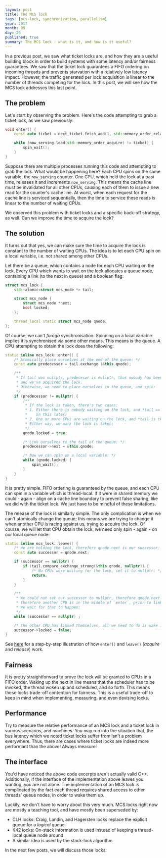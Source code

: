 ```yaml
---
layout: post
title: The MCS lock
tags: [mcs-lock, synchronization, parallelism]
year: 2017
month: 09
day: 26
published: true
summary: The MCS lock - what is it, and how is it useful?
---
```

In a previous post, we saw what ticket locks are, and how they are a useful building block in
order to build systems with some latency and/or fairness guarantees. We saw that the ticket lock
guarantees a FIFO ordering on incoming threads and prevents starvation with a relatively low latency
impact. However, the traffic generated per lock acquisition is linear to the number of threads
competing for the lock. In this post, we will see how the MCS lock addresses this last point.

## The problem

Let's start by observing the problem. Here's the code attempting to grab a ticket lock, as we saw
previously:

```cpp
void enter() {
    const auto ticket = next_ticket.fetch_add(1, std::memory_order_relaxed);

    while (now_serving.load(std::memory_order_acquire) != ticket) {
        spin_wait();
    }
}
```

Suppose there are multiple processes running this code and attempting to grab the lock.  What would
be happening here? Each CPU spins on the same variable, the `now_serving` counter. One CPU, which
held the lock at a past time, releases it and increments `now_serving`. This means the cache line must
be invalidated for all other CPUs, causing each of them to issue a new read for the counter's cache
line. At worst, when each request for the cache line is serviced sequentially, then the time to
service these reads is linear to the number of waiting CPUs.

We observed this problem with ticket locks and a specific back-off strategy, as well. Can we improve
the time to acquire the lock?

## The solution

It turns out that yes, we can make sure the time to acquire the lock is constant to the number of
waiting CPUs. The idea is to let each CPU spin on a local variable, i.e. not shared among other
CPUs.

Let there be a queue, which contains a node for each CPU waiting on the lock. Every CPU which wants
to wait on the lock allocates a queue node, containing a link (to the next in queue) and a boolean
flag:

```cpp
struct mcs_lock {
    std::atomic<struct mcs_node *> tail;

    struct mcs_node {
        struct mcs_node *next;
        bool locked;
    };

    thread_local static struct mcs_node qnode;
};
```

Of course, we can't _forego_ synchronisation. Spinning on a local variable implies it is
synchronised via some other means. This means is the queue. A CPU attempting to obtain the lock does
the following:

```cpp
static inline mcs_lock::enter() {
    /* Atomically place ourselves at the end of the queue: */
    const auto predecessor = tail.exchange (&this.qnode);

    /**
     * If tail was nullptr, predecesor is nullptr, thus nobody has been waiting,
     * and we've acquired the lock.
     * Otherwise, we need to place ourselves in the queue, and spin:
     */
    if (predecessor != nullptr) {
        /**
         * If the lock is taken, there's two cases:
         * 1. Either there is nobody waiting on the lock, and *tail == this.qnode (more
         *    on this later)
         * 2. One or more CPUs are waiting on the lock, and *tail is the tail of the queue
         * Either way, we mark the lock is taken:
         */
        qnode.locked = true;

        /* Link ourselves to the tail of the queue: */
        predecessor->next = &this.qnode;

        /* Now we can spin on a local variable: */
        while (qnode.locked) {
            spin_wait();
        }
    }
}
```

It is pretty simple. FIFO ordering is guaranteed by the queue, and each CPU can spin in a variable
which is thread-local. If it were in shared memory we could - again - align on a cache line boundary
to prevent false sharing, like we did with the ticket lock. We just have to be mindful of these
limitations.

The release of the lock is similarly simple. The only complication is when we can't atomically
change the queue; this means we are trying to change it when another CPU is racing against us,
trying to acquire the lock. Of course, we will let that CPU obtain the lock, we need only spin -
again - on our local queue node:

```cpp
static inline mcs_lock::leave() {
    /* We are holding the lock, therefore qnode.next is our successor: */
    const auto successor = qnode.next;

    if (successor == nullptr) {
        if (tail.compare_exchange_strong(&this.qnode, nullptr)) {
            /* No CPUs were waiting for the lock, set it to nullptr: */
            return;
        }
    }

    /**
     * We could not set our successor to nullptr, therefore qnode.next is out of sync with tail,
     * therefore another CPU is in the middle of `enter`, prior to linking themselves in the queue.
     * We wait for that to happen:
     */
    while (successor == nullptr) ;

    /* The other CPU has linked themselves, all we need to do is wake it up as the next-in-line: */
    successor->locked = false;
}
```

See [here](http://www.scs.stanford.edu/14wi-cs140/notes/synchronization-print.pdf) for a
step-by-step illustration of how `enter()` and `leave()` (_acquire_ and _release_) work.

## Fairness

It is pretty straightforward to prove the lock will be granted to CPUs in a FIFO order. Waking up
the next in line means that the scheduler has to be invoked, the thread woken up and scheduled, and
so forth. This means these locks trade-off contention for fairness. This is a useful trade-off to
keep in mind when implementing, measuring, and even devising locks.

## Performance

Try to measure the relative performance of an MCS lock and a ticket lock in various scenarios, and
machines. You may run into the situation that, the bus latency which we noted ticket locks suffer
from isn't a problem everywhere. Thus, there are cases where ticket locks are indeed more performant
than the above! Always measure!

## The interface

You'd have noticed the above code excerpts aren't actually valid C++. Additionally, if the interface
of the implementation above leaves you wanting, you are not alone. The implementation of an MCS lock
is complicated by the fact each thread requires shared access to other threads' queue nodes, in
order to wake them up.

Luckily, we don't have to worry about this very much. MCS locks right now are mostly a teaching
tool, and have mostly been superseded by:

+ CLH locks: Craig, Landin, and Hagersten locks replace the explicit queue for a _logical_ queue
+ K42 locks: On-stack information is used instead of keeping a thread-local queue node around
+ A similar idea is used by the stack-lock algorithm


In the next few posts, we will discuss those locks.
